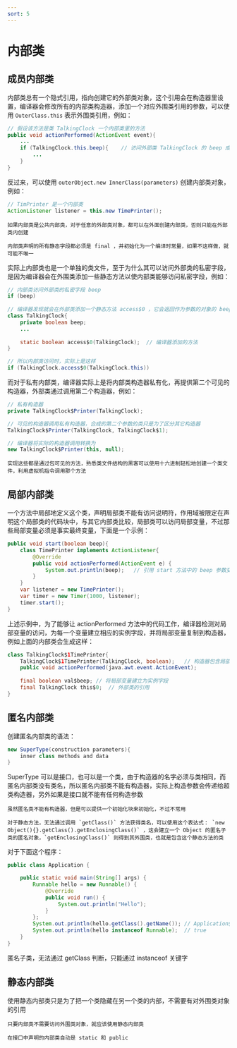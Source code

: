 ```yaml
---
sort: 5
---
```


# 内部类



## 成员内部类

内部类总有一个隐式引用，指向创建它的外部类对象，这个引用会在构造器里设置，编译器会修改所有的内部类构造器，添加一个对应外围类引用的参数，可以使用 `OuterClass.this` 表示外围类引用，例如：

```java
// 假设该方法是类 TalkingClock 一个内部类里的方法
public void actionPerformed(ActionEvent event){
    ...
    if (TalkingClock.this.beep){	// 访问外部类 TalkingClock 的 beep 成员变量
        ...
    }
}
```

反过来，可以使用 `outerObject.new InnerClass(parameters)` 创建内部类对象，例如：

```java
// TimPrinter 是一个内部类
ActionListener listener = this.new TimePrinter();
```

```tip
如果内部类是公共内部类，对于任意的外部类对象，都可以在外面创建内部类，否则只能在外部类内创建
```

```tip
内部类声明的所有静态字段都必须是 final ，并初始化为一个编译时常量，如果不这样做，就可能不唯一
```

实际上内部类也是一个单独的类文件，至于为什么其可以访问外部类的私密字段，是因为编译器会在外围类添加一些静态方法以使内部类能够访问私密字段，例如：

```java
// 内部类访问外部类的私密字段 beep
if (beep)
    
// 编译器发现就会在外部类添加一个静态方法 access$0 ，它会返回作为参数的对象的 beep 字段
class TalkingClock{
    private boolean beep;
    ...
        
    static boolean access$0(TalkingClock);	// 编译器添加的方法
}

// 所以内部类访问时，实际上是这样
if (TalkingClock.access$0(TalkingClock.this))
```

而对于私有内部类，编译器实际上是将内部类构造器私有化，再提供第二个可见的构造器，外部类通过调用第二个构造器，例如：

```java
// 私有构造器
private TalkingClock$Printer(TalkingClock);

// 可见的构造器调用私有构造器，合成的第二个参数的类只是为了区分其它构造器
TalkingClock$Printer(TalkingClock, TalkingClock$1);

// 编译器将实际的构造器调用转换为
new TalkingClock$Printer(this, null);
```

```warning
实现这些都是通过包可见的方法，熟悉类文件结构的黑客可以使用十六进制轻松地创建一个类文件，利用虚拟机指令调用那个方法
```



## 局部内部类

一个方法中局部地定义这个类，声明局部类不能有访问说明符，作用域被限定在声明这个局部类的代码块中，与其它内部类比较，局部类可以访问局部变量，不过那些局部变量必须是事实最终变量，下面是一个示例：

```java
public void start(boolean beep){
	class TimePrinter implements ActionListener{
		@Override
		public void actionPerformed(ActionEvent e) {
			System.out.println(beep);	// 引用 start 方法中的 beep 参数变量
		}
	}
    var listener = new TimePrinter();
    var timer = new Timer(1000, listener);
    timer.start();
}
```

上述示例中，为了能够让 actionPerformed 方法中的代码工作，编译器检测对局部变量的访问，为每一个变量建立相应的实例字段，并将局部变量复制到构造器，例如上面的内部类会生成这样：

```java
class TalkingClock$1TimePrinter{
    TalkingClock$1TimePrinter(TalkingClock, boolean);	// 构造器包含局部变量
    public void actionPerformed(java.awt.event.ActionEvent);
    
    final boolean val$beep;	// 将局部变量建立为实例字段
    final TalkingClock this$0;	// 外部类的引用
}
```



## 匿名内部类

创建匿名内部类的语法：

```java
new SuperType(construction parameters){
    inner class methods and data
}
```

SuperType 可以是接口，也可以是一个类，由于构造器的名字必须与类相同，而匿名内部类没有类名，所以匿名内部类不能有构造器，实际上构造参数会传递给超类构造器，另外如果是接口就不能有任何构造参数

```tip
虽然匿名类不能有构造器，但是可以提供一个初始化块来初始化，不过不常用
```

```note
对于静态方法，无法通过调用 `getClass()` 方法获得类名，可以使用这个表达式： `new Object(){}.getClass().getEnclosingClass()` ，这会建立一个 Object 的匿名子类的匿名对象，`getEnclosingClass()` 则得到其外围类，也就是包含这个静态方法的类
```

对于下面这个程序：

```java
public class Application {

    public static void main(String[] args) {
        Runnable hello = new Runnable() {
            @Override
            public void run() {
                System.out.println("Hello");
            }
        };
        System.out.println(hello.getClass().getName());	// Application$1
        System.out.println(hello instanceof Runnable);	// true
    }
}
```

匿名子类，无法通过 getClass 判断，只能通过 instanceof 关键字



## 静态内部类

使用静态内部类只是为了把一个类隐藏在另一个类的内部，不需要有对外围类对象的引用

```tip
只要内部类不需要访问外围类对象，就应该使用静态内部类
```

```tip
在接口中声明的内部类自动是 static 和 public
```

